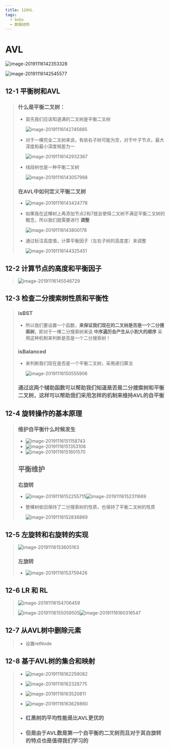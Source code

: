```yaml
---
title: 12AVL
tags:
  - bobo
  - 数据结构
---
```


# AVL

![image-20191116142353328](https://tva1.sinaimg.cn/large/006y8mN6ly1g8zv1fp41aj30jz0d3goz.jpg)

![image-20191116142545577](https://tva1.sinaimg.cn/large/006y8mN6ly1g8zv3c3j4ij30h40aymyg.jpg)

## 12-1 平衡树和AVL

> ### 什么是平衡二叉树：
>
> - 首先我们应该知道满的二叉树是平衡二叉树
>
>   ![image-20191116142745885](https://tva1.sinaimg.cn/large/006y8mN6ly1g8zv5e4g2dj30dr0bqaby.jpg)
>
> - 对于一棵完全二叉树来说，有些右子树可能为空，对于叶子节点，最大深度和最小深度相差为一
>
>   ![image-20191116142932367](https://tva1.sinaimg.cn/large/006y8mN6ly1g8zv787gjpj30io0btgo5.jpg)
>
> - 线段树也是一种平衡二叉树
>
>   ![image-20191116143057998](https://tva1.sinaimg.cn/large/006y8mN6ly1g8zv8q555nj30jr0cywij.jpg)
>
> ### 在AVL中如何定义平衡二叉树
>
> - ![image-20191116143424778](https://tva1.sinaimg.cn/large/006y8mN6ly1g8zvcakwafj30is0byju8.jpg)
>
> - 如果我在这棵树上再添加节点2和7就会使得二叉树不满足平衡二叉树的概念，所以我们就需要进行 **调整**
>
>   ![image-20191116143800178](https://tva1.sinaimg.cn/large/006y8mN6ly1g8zvg17oakj30lp0cgwht.jpg)
>
> - 通过标注高度值，计算平衡因子（左右子树的高度差）来调整
>
>   ![image-20191116144325451](https://tva1.sinaimg.cn/large/006y8mN6ly1g8zvlopxyvj30m50datcp.jpg)

## 12-2 计算节点的高度和平衡因子 

> ![image-20191116145546729](https://tva1.sinaimg.cn/large/006y8mN6ly1g8zvyj4rjlj30ig0b2gq4.jpg)

## 12-3 检查二分搜索树性质和平衡性

> ### isBST
>
> - 所以我们要设置一个函数，**来保证我们现在的二叉树是否是一个二分搜索树**，即对于一棵二分搜索树来说 **中序遍历会产生从小到大的顺序** 采用这种机制来判断是否是一个二分搜索树！
>
> ### isBalanced
>
> - 来判断我们现在是否是一个平衡二叉树，采用递归算法
>
>   ![image-20191116150555906](https://tva1.sinaimg.cn/large/006y8mN6ly1g8zw93foq4j30f805ntal.jpg)
>
> ### 通过这两个辅助函数可以帮助我们知道是否是二分搜索树和平衡二叉树，这样可以帮助我们采用怎样的机制来维持AVL的自平衡

## 12-4 旋转操作的基本原理 

> ### 维护自平衡什么时候发生
>
> - ![image-20191116151158743](https://tva1.sinaimg.cn/large/006y8mN6ly1g8zwfe0v6aj30na0c0q74.jpg)
> - ![image-20191116151353108](https://tva1.sinaimg.cn/large/006y8mN6ly1g8zwhd76i5j30cz09ataa.jpg)
> - ![image-20191116151601570](https://tva1.sinaimg.cn/large/006y8mN6ly1g8zwjl7atoj30kt0ccgpl.jpg)
>
> ## 平衡维护
>
> ### 右旋转
>
> - ![image-20191116152255715](https://tva1.sinaimg.cn/large/006y8mN6ly1g8zwqru509j30gk0cd0uy.jpg)![image-20191116152311669](https://tva1.sinaimg.cn/large/006y8mN6ly1g8zwr1tecoj30kp0c10v3.jpg)
>
> - 整棵树依旧保持了二分搜索树的性质，也保持了平衡二叉树的性质
>
>   ![image-20191116152836869](https://tva1.sinaimg.cn/large/006y8mN6ly1g8zwwol632j30nc0dbn1r.jpg)

## 12-5 左旋转和右旋转的实现 

> ![image-20191116153605163](https://tva1.sinaimg.cn/large/006y8mN6ly1g8zx4gonr3j30hf06tgnw.jpg)
>
> ### 左旋转
>
> - ![image-20191116153759426](https://tva1.sinaimg.cn/large/006y8mN6ly1g8zx6fsjwpj30jo0c740w.jpg)

## 12-6 LR 和 RL  

> ![image-20191116154706459](https://tva1.sinaimg.cn/large/006y8mN6ly1g8zxfxyn80j30m50cbadn.jpg)
>
> ![image-20191116155059505](https://tva1.sinaimg.cn/large/006y8mN6ly1g8zxjytcbxj30ja0c8q4w.jpg)![image-20191116160316547](https://tva1.sinaimg.cn/large/006y8mN6ly1g8zxwrjrgrj30mm0a1n2f.jpg)

## 12-7 从AVL树中删除元素 

> - 设置retNode

## 12-8 基于AVL树的集合和映射 

> - ![image-20191116162259082](https://tva1.sinaimg.cn/large/006y8mN6ly1g8zyh9a7huj30cq01qaax.jpg)
>
> - ![image-20191116162328775](https://tva1.sinaimg.cn/large/006y8mN6ly1g8zyhsmfp5j30d1020aav.jpg)
>
> - ![image-20191116163520811](https://tva1.sinaimg.cn/large/006y8mN6ly1g8zyu4ghovj308c0213yy.jpg)
>
> - ![image-20191116163629860](https://tva1.sinaimg.cn/large/006y8mN6ly1g8zyvbfnejj308w01mmxp.jpg)
>
> - ### 红黑树的平均性能是比AVL更优的
>
> - ### 但是由于AVL数是第一个自平衡的二叉树而且对于其自旋转的特点也是值得我们学习的
